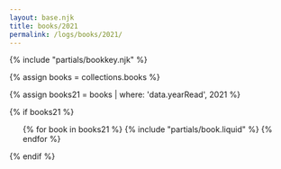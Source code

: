 ```yaml
---
layout: base.njk
title: books/2021
permalink: /logs/books/2021/
---
```


{% include "partials/bookkey.njk" %}

<p></p>

{% assign books = collections.books %}

{% assign books21 = books | where: 'data.yearRead', 2021 %}

{% if books21 %}

<ul class="log booklist">
  {% for book in books21 %}
  {% include "partials/book.liquid" %}
  {% endfor %}
</ul>
{% endif %}
